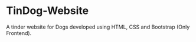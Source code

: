 # TinDog-Website
A tinder website for Dogs developed using HTML, CSS and Bootstrap (Only Frontend).
